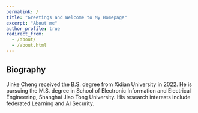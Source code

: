 ```yaml
---
permalink: /
title: "Greetings and Welcome to My Homepage"
excerpt: "About me"
author_profile: true
redirect_from: 
  - /about/
  - /about.html
---
```


## Biography
Jinke Cheng received the B.S. degree from Xidian University in 2022. He is pursuing the M.S. degree in School of Electronic Information and Electrical Engineering, Shanghai Jiao Tong University. His research interests include federated Learning and AI Security.

